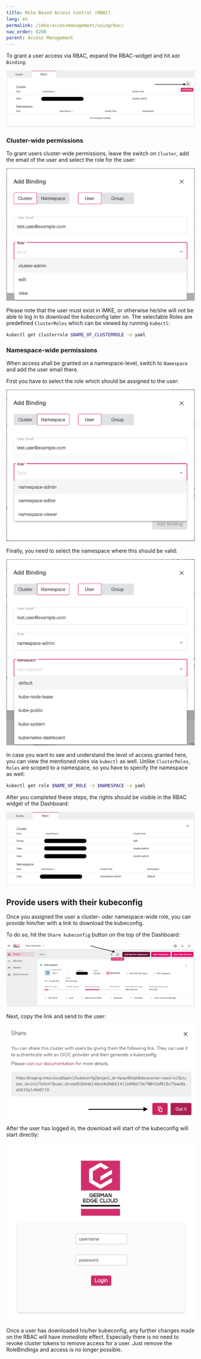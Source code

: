 ```yaml
---
title: Role-Based Access Control (RBAC)
lang: en
permalink: /imke/accessmanagement/usingrbac/
nav_order: 6200
parent: Access Management
---
```


To grant a user access via RBAC, expand the RBAC-widget and hit `Add Binding`:

![RBAC Add Binding](rbac_add.png)

### Cluster-wide permissions

To grant users cluster-wide permissions, leave the switch on `Cluster`, add the email of the user and select the role for the user:

![Add a cluserrolebinding](add_binding_cluster.png)

Please note that the user must exist in iMKE, or otherwise he/she will not be able to log in to download the kubeconfig later on.
The selectable Roles are predefined `ClusterRoles` which can be viewed by running `kubectl`:

```bash
kubectl get clusterrole $NAME_OF_CLUSTERROLE -o yaml
```

### Namespace-wide permissions

When access shall be granted on a namespace-level, switch to `Namespace` and add the user email there.

First you have to select the role which should be assigned to the user:

![Add a rolebinding #1](add_binding_ns_role.png)

Finally, you need to select the namespace where this should be valid:

![Add a rolebinding #2](add_binding_ns_namespace.png)

In case you want to see and understand the level of access granted here, you can view the mentioned roles via `kubectl` as well. Unlike `ClusterRoles`, `Roles` are scoped to a namespace, so you have to specify the namespace as well:

```bash
kubectl get role $NAME_OF_ROLE -n $NAMESPACE -o yaml
```

After you completed these steps, the rights should be visible in the RBAC widget of the Dashboard:

![RBAC option](rbac.png)

## Provide users with their kubeconfig

Once you assigned the user a cluster- oder namespace-wide role, you can provide him/her with a link to download the kubeconfig.

To do so, hit the `Share kubeconfig` button on the top of the Dashboard:

![Share kubeconfig button](share_kubeconfig.png)

Next, copy the link and send to the user:

![Share kubeconfig dialog](share_kubeconfig_dialog.png)

After the user has logged in, the download will start of the kubeconfig will start directly:

![Login page](login.png)

Once a user has downloaded his/her kubeconfig, any further changes made on the RBAC will have *immediate* effect. Especially there is no need to revoke cluster tokens to remove access for a user. Just remove the RoleBindings and access is no longer possible.
